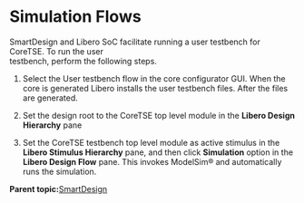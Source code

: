 # Simulation Flows

SmartDesign and Libero SoC facilitate running a user testbench for CoreTSE. To run the user<br /> testbench, perform the following steps.

1.  Select the User testbench flow in the core configurator GUI. When the core is generated Libero installs the user testbench files. After the files are generated.

2.  Set the design root to the CoreTSE top level module in the **Libero Design Hierarchy** pane

3.  Set the CoreTSE testbench top level module as active stimulus in the **Libero Stimulus Hierarchy** pane, and then click **Simulation** option in the **Libero Design Flow** pane. This invokes ModelSim® and automatically runs the simulation.


**Parent topic:**[SmartDesign](GUID-1EE29317-4286-4EF7-8558-17904F8EF9B7.md)

